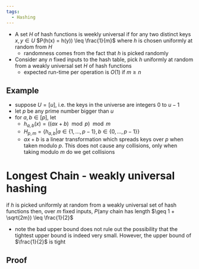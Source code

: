 ```yaml
---
tags:
  - Hashing
---
```

- A set $H$ of hash functions is weekly universal if for any two distinct keys $x,y \in U$ $P(h(x) = h(y)) \leq \frac{1}{m}$ where $h$ is chosen uniformly at random from $H$
	- randomness comes from the fact that $h$ is picked randomly
- Consider any $n$ fixed inputs to the hash table, pick $h$ uniformly at random from a weakly universal set $H$ of hash functions 
	- expected run-time per operation is $O(1)$ if $m \geq n$
## Example
- suppose $U=[u]$, i.e. the keys in the universe are integers $0$ to $u-1$
- let $p$ be any prime number bigger than $u$
- for $a,b \in [p]$, let
	- $h_{a,b}(x)=((ax+b)\mod p)\mod m$
	- $H_{p,m}=\{h_{a,b}|a \in \{1,...,p-1\},b \in \{0,...,p-1\}\}$
	- $ax+b$ is a linear transformation which spreads keys over $p$ when taken modulo $p$. This does not cause any collisions, only when taking modulo $m$ do we get collisions
# Longest Chain - weakly universal hashing
if $h$ is picked uniformly at random from a weakly universal set of hash functions then, over $m$ fixed inputs, $P($any chain has length $\geq 1 + \sqrt{2m}) \leq \frac{1}{2}$
- note the bad upper bound does not rule out the possibility that the tightest upper bound is indeed very small. However, the upper bound of $\frac{1}{2}$ is tight
## Proof

